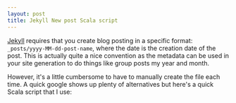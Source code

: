 ```yaml
---
layout: post
title: Jekyll New post Scala script
---
```

[Jekyll](https://github.com/mojombo/jekyll) requires that you create blog posting in a specific format:
`_posts/yyyy-MM-dd-post-name`, where the date is the creation date of the post. This is actually quite a nice convention as the metadata can be used in your site generation to do things like group posts my year and month.

However, it's a little cumbersome to have to manually create the file each time. A quick google shows up plenty of alternatives but here's a quick Scala script that I use:

<script src="https://gist.github.com/2404158.js?file=new-post.scala"></script>